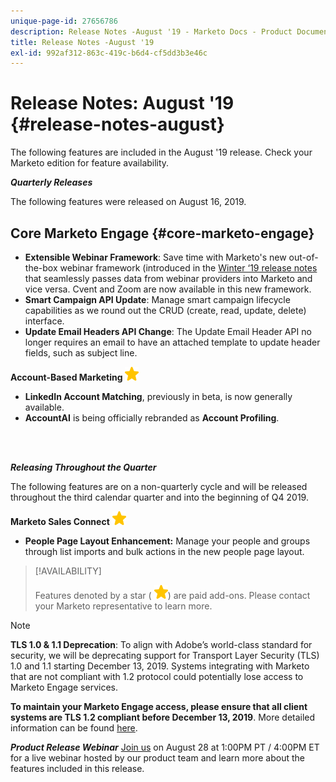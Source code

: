 ```yaml
---
unique-page-id: 27656786
description: Release Notes -August '19 - Marketo Docs - Product Documentation
title: Release Notes -August '19
exl-id: 992af312-863c-419c-b6d4-cf5dd3b3e46c
---
```

# Release Notes: August '19 {#release-notes-august}

The following features are included in the August '19 release. Check your Marketo edition for feature availability.

**_Quarterly Releases_**

The following features were released on August 16, 2019.

## Core Marketo Engage {#core-marketo-engage}

* **Extensible Webinar Framework**: Save time with Marketo's new out-of-the-box webinar framework (introduced in the [Winter ‘19 release notes](/help/marketo/release-notes/2019/release-notes-winter-19.md) that seamlessly passes data from webinar providers into Marketo and vice versa. Cvent and Zoom are now available in this new framework.
* **Smart Campaign API Update**: Manage smart campaign lifecycle capabilities as we round out the CRUD (create, read, update, delete) interface.
* **Update Email Headers API Change**: The Update Email Header API no longer requires an email to have an attached template to update header fields, such as subject line.

**Account-Based Marketing** ![(star)](assets/yellow-star.png)

* **LinkedIn Account Matching**, previously in beta, is now generally available.
* **AccountAI** is being officially rebranded as **Account Profiling**.

<br>&nbsp;

**_Releasing Throughout the Quarter_**

The following features are on a non-quarterly cycle and will be released throughout the third calendar quarter and into the beginning of Q4 2019.

**Marketo Sales Connect** ![(star)](assets/yellow-star.png)

* **People Page Layout Enhancement:** Manage your people and groups through list imports and bulk actions in the new people page layout.

>[!AVAILABILITY]
>
>Features denoted by a star ( ![(star)](assets/yellow-star.png)) are paid add-ons. Please contact your Marketo representative to learn more.

>[!NOTE]
>
>**TLS 1.0 & 1.1 Deprecation**: To align with Adobe’s world-class standard for security, we will be deprecating support for Transport Layer Security (TLS) 1.0 and 1.1 starting December 13, 2019. Systems integrating with Marketo that are not compliant with 1.2 protocol could potentially lose access to Marketo Engage services.
>
>**To maintain your Marketo Engage access, please ensure that all client systems are TLS 1.2 compliant before December 13, 2019**. More detailed information can be found [here](https://nation.marketo.com/docs/DOC-7059-tls-10-11-deprecation-faq).

**_Product Release Webinar_** [Join us](https://engage.marketo.com/August_19_Release_Webinar.html) on August 28 at 1:00PM PT / 4:00PM ET for a live webinar hosted by our product team and learn more about the features included in this release.
